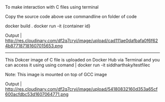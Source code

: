 To make interaction with C files using terminal 


Copy the source code above use commandline on folder of code

docker build .
docker run -it {container id}

Output | http://res.cloudinary.com/df2q7cryi/image/upload/cad111ae0dafbafa0f6f624b877187181607015653.png

-------------------------------------------------------------------------------------------------------------------------------------------------------------------

This Dokcer image of C file is uploaded on Docker Hub via Terminal and you can access it using using comand | docker run -it siddharthsky/testfilec

Note: This image is mounted on top of GCC image


Output | http://res.cloudinary.com/df2q7cryi/image/upload/54180832160d353a65cf600acfdbc53d1607064771.png

